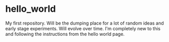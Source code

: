 # hello_world
My first repository. Will be the dumping place for a lot of random ideas and early stage experiments. Will evolve over time.
I'm completely new to this and following the instructions from the hello world page.
